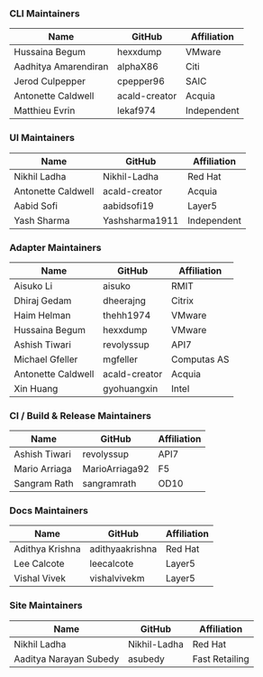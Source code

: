 ### CLI Maintainers

| Name                    | GitHub            | Affiliation |
| ----------------------- | ----------------- | ----------- |
| Hussaina Begum          | hexxdump          | VMware      |
| Aadhitya Amarendiran    | alphaX86          | Citi        |
| Jerod Culpepper         | cpepper96         | SAIC        |
| Antonette Caldwell      | acald-creator     | Acquia      |
| Matthieu Evrin          | lekaf974          | Independent |

### UI Maintainers

| Name                | GitHub                 | Affiliation |
| ------------------- | ---------------------- | ----------- |
| Nikhil Ladha        | Nikhil-Ladha           | Red Hat     |
| Antonette Caldwell  | acald-creator          | Acquia      |
| Aabid Sofi          | aabidsofi19            | Layer5      |
| Yash Sharma         | Yashsharma1911         | Independent |

### Adapter Maintainers

| Name                | GitHub        | Affiliation |
| ------------------- | ------------- | ----------- |
| Aisuko Li           | aisuko        | RMIT        |
| Dhiraj Gedam        | dheerajng     | Citrix      |
| Haim Helman         | thehh1974     | VMware      |
| Hussaina Begum      | hexxdump      | VMware      |
| Ashish Tiwari       | revolyssup    | API7        |
| Michael Gfeller     | mgfeller      | Computas AS |
| Antonette Caldwell  | acald-creator | Acquia      |
| Xin Huang           | gyohuangxin   | Intel       |

### CI / Build & Release Maintainers

| Name                  | GitHub             | Affiliation |
| --------------------- | ------------------ | ----------- |
| Ashish Tiwari         | revolyssup         | API7        |
| Mario Arriaga         | MarioArriaga92     | F5          |
| Sangram Rath          | sangramrath        | OD10        |

### Docs Maintainers

| Name              | GitHub          | Affiliation |
| ----------------- | --------------- | ----------- |
| Adithya Krishna   | adithyaakrishna | Red Hat     |
| Lee Calcote       | leecalcote      | Layer5      |
| Vishal Vivek      | vishalvivekm    | Layer5      |

### Site Maintainers

| Name                    | GitHub       | Affiliation    |
| ----------------------  | -----------  | -------------- |
| Nikhil Ladha            | Nikhil-Ladha | Red Hat        |
| Aaditya Narayan Subedy  | asubedy      | Fast Retailing |
